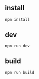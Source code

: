## install

```node
npm install
```

## dev

```node
npm run dev
```

## build

```
npm run build
```

